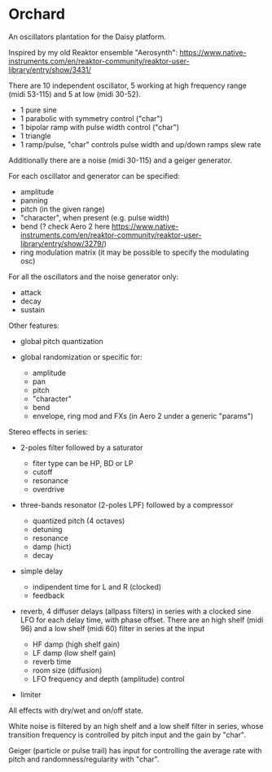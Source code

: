 # Orchard
An oscillators plantation for the Daisy platform.

Inspired by my old Reaktor ensemble "Aerosynth":
https://www.native-instruments.com/en/reaktor-community/reaktor-user-library/entry/show/3431/

There are 10 independent oscillator, 5 working at high frequency range (midi 53-115) and 5 at low (midi 30-52).

- 1 pure sine 
- 1 parabolic with symmetry control ("char")
- 1 bipolar ramp with pulse width control ("char")
- 1 triangle
- 1 ramp/pulse, "char" controls pulse width and up/down ramps slew rate

Additionally there are a noise (midi 30-115) and a geiger generator.

For each oscillator and generator can be specified:

- amplitude
- panning
- pitch (in the given range)
- "character", when present (e.g. pulse width)
- bend (? check Aero 2 here https://www.native-instruments.com/en/reaktor-community/reaktor-user-library/entry/show/3279/)
- ring modulation matrix (it may be possible to specify the modulating osc)

For all the oscillators and the noise generator only:

- attack
- decay
- sustain

Other features:

- global pitch quantization
- global randomization or specific for:
    
    - amplitude
    - pan
    - pitch 
    - "character"
    - bend
    - envelope, ring mod and FXs (in Aero 2 under a generic "params") 

Stereo effects in series:

- 2-poles filter followed by a saturator
    - fiter type can be HP, BD or LP
    - cutoff
    - resonance
    - overdrive 

- three-bands resonator (2-poles LPF) followed by a compressor
    - quantized pitch (4 octaves)
    - detuning
    - resonance
    - damp (hict)
    - decay

- simple delay
    - indipendent time for L and R (clocked)
    - feedback

- reverb, 4 diffuser delays (allpass filters) in series with a clocked sine LFO for each delay time, with phase offset. There are an high shelf (midi 96) and a low shelf (midi 60) filter in series at the input
    - HF damp (high shelf gain)
    - LF damp (low shelf gain)
    - reverb time
    - room size (diffusion)
    - LFO frequency and depth (amplitude) control

- limiter

All effects with dry/wet and on/off state.

White noise is filtered by an high shelf and a low shelf filter in series, whose transition frequency is controlled by pitch input and the gain by "char".

Geiger (particle or pulse trail) has input for controlling the average rate with pitch and randomness/regularity with "char".